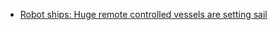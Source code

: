 - [Robot ships: Huge remote controlled vessels are setting sail](https://www.bbc.co.uk/news/science-environment-68486462)
